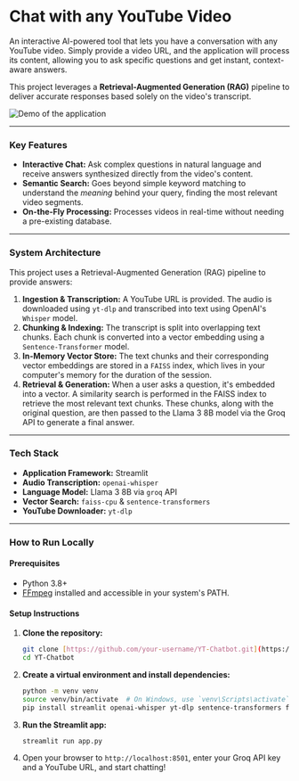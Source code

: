 # Chat with any YouTube Video

An interactive AI-powered tool that lets you have a conversation with any YouTube video. Simply provide a video URL, and the application will process its content, allowing you to ask specific questions and get instant, context-aware answers.

This project leverages a **Retrieval-Augmented Generation (RAG)** pipeline to deliver accurate responses based solely on the video's transcript.

![Demo of the application](assets/demo.png)

---

### Key Features

* **Interactive Chat:** Ask complex questions in natural language and receive answers synthesized directly from the video's content.
* **Semantic Search:** Goes beyond simple keyword matching to understand the *meaning* behind your query, finding the most relevant video segments.
* **On-the-Fly Processing:** Processes videos in real-time without needing a pre-existing database.
---

### System Architecture

This project uses a Retrieval-Augmented Generation (RAG) pipeline to provide answers:

1.  **Ingestion & Transcription:** A YouTube URL is provided. The audio is downloaded using `yt-dlp` and transcribed into text using OpenAI's `Whisper` model.
2.  **Chunking & Indexing:** The transcript is split into overlapping text chunks. Each chunk is converted into a vector embedding using a `Sentence-Transformer` model.
3.  **In-Memory Vector Store:** The text chunks and their corresponding vector embeddings are stored in a `FAISS` index, which lives in your computer's memory for the duration of the session.
4.  **Retrieval & Generation:** When a user asks a question, it's embedded into a vector. A similarity search is performed in the FAISS index to retrieve the most relevant text chunks. These chunks, along with the original question, are then passed to the Llama 3 8B model via the Groq API to generate a final answer.

---

### Tech Stack

* **Application Framework:** Streamlit
* **Audio Transcription:** `openai-whisper`
* **Language Model:** Llama 3 8B via `groq` API
* **Vector Search:** `faiss-cpu` & `sentence-transformers`
* **YouTube Downloader:** `yt-dlp`

---

### How to Run Locally

#### Prerequisites

* Python 3.8+
* [FFmpeg](https://ffmpeg.org/download.html) installed and accessible in your system's PATH.

#### Setup Instructions

1.  **Clone the repository:**
    ```bash
    git clone [https://github.com/your-username/YT-Chatbot.git](https://github.com/your-username/YT-Chatbot.git)
    cd YT-Chatbot
    ```

2.  **Create a virtual environment and install dependencies:**
    ```bash
    python -m venv venv
    source venv/bin/activate  # On Windows, use `venv\Scripts\activate`
    pip install streamlit openai-whisper yt-dlp sentence-transformers faiss-cpu groq
    ```

3.  **Run the Streamlit app:**
    ```bash
    streamlit run app.py
    ```

4.  Open your browser to `http://localhost:8501`, enter your Groq API key and a YouTube URL, and start chatting!
